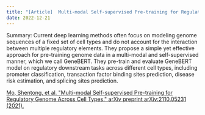 ```yaml
---
title: "[Article]  Multi-modal Self-supervised Pre-training for Regulatory Genome Across Cell Types."
date: 2022-12-21
---
```


Summary:  Current deep learning methods often focus on modeling genome sequences of a fixed set of cell types and do not account for the interaction between multiple regulatory elements. They propose a simple yet effective approach for pre-training genome data in a multi-modal and self-supervised manner, which we call GeneBERT. They pre-train and evaluate GeneBERT model on regulatory downstream tasks across different cell types, including promoter classification, transaction factor binding sites prediction, disease risk estimation, and splicing sites prediction.

[Mo, Shentong, et al. "Multi-modal Self-supervised Pre-training for Regulatory Genome Across Cell Types." arXiv preprint arXiv:2110.05231 (2021).
](https://bspl.korea.ac.kr/Board/Members_Only/Lab_Seminar/JSH/GeneBERT.pdf)
